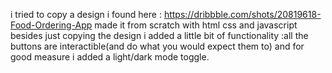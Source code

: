 i tried to copy a design i found here : https://dribbble.com/shots/20819618-Food-Ordering-App
made it from scratch with html css and javascript 
besides just copying the design i added a little bit of functionality 
  :all the buttons are interactible(and do what you would expect them to) and for good measure i added a light/dark mode toggle.
